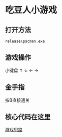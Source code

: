 # 吃豆人小游戏
## 打开方法
```
release\pacman.exe
```
## 游戏操作
小键盘 ↑ ↓ ← →

## 金手指
按B直接通关

## 核心代码在这里
[游戏思路](https://github.com/hoshinotsuki/pacman-game/blob/master/res/note.md)
